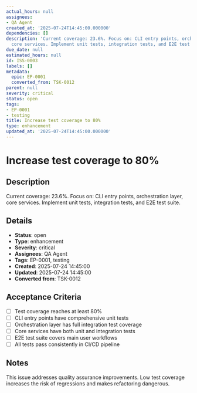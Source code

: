 ```yaml
---
actual_hours: null
assignees:
- QA Agent
created_at: '2025-07-24T14:45:00.000000'
dependencies: []
description: 'Current coverage: 23.6%. Focus on: CLI entry points, orchestration layer,
  core services. Implement unit tests, integration tests, and E2E test suite.'
due_date: null
estimated_hours: null
id: ISS-0003
labels: []
metadata:
  epic: EP-0001
  converted_from: TSK-0012
parent: null
severity: critical
status: open
tags:
- EP-0001
- testing
title: Increase test coverage to 80%
type: enhancement
updated_at: '2025-07-24T14:45:00.000000'
---
```


# Increase test coverage to 80%

## Description
Current coverage: 23.6%. Focus on: CLI entry points, orchestration layer, core services. Implement unit tests, integration tests, and E2E test suite.

## Details
- **Status**: open
- **Type**: enhancement
- **Severity**: critical
- **Assignees**: QA Agent
- **Tags**: EP-0001, testing
- **Created**: 2025-07-24 14:45:00
- **Updated**: 2025-07-24 14:45:00
- **Converted from**: TSK-0012

## Acceptance Criteria
- [ ] Test coverage reaches at least 80%
- [ ] CLI entry points have comprehensive unit tests
- [ ] Orchestration layer has full integration test coverage
- [ ] Core services have both unit and integration tests
- [ ] E2E test suite covers main user workflows
- [ ] All tests pass consistently in CI/CD pipeline

## Notes
This issue addresses quality assurance improvements. Low test coverage increases the risk of regressions and makes refactoring dangerous.